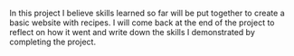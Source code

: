 In this project I believe skills learned so far will be put together to create a basic
website with recipes. I will come back at the end of the project to reflect on how it went and write down the skills I demonstrated by completing the project.